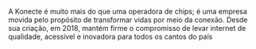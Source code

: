 A Konecte é muito mais do que uma operadora de chips; é uma empresa movida pelo propósito de transformar vidas por meio da conexão. Desde sua criação, em 2018, mantém firme o compromisso de levar internet de qualidade, acessível e inovadora para todos os cantos do país
